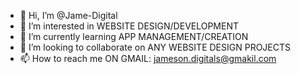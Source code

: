 - 👋 Hi, I’m @Jame-Digital
- 👀 I’m interested in WEBSITE DESIGN/DEVELOPMENT
- 🌱 I’m currently learning APP MANAGEMENT/CREATION
- 💞️ I’m looking to collaborate on ANY WEBSITE DESIGN PROJECTS
- 📫 How to reach me ON GMAIL: jameson.digitals@gmakil.com

<!---
Jame-Digital/Jame-Digital is a ✨ special ✨ repository because its `README.md` (this file) appears on your GitHub profile.
You can click the Preview link to take a look at your changes.
--->
